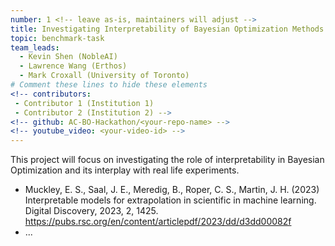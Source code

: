 ```yaml
---
number: 1 <!-- leave as-is, maintainers will adjust -->
title: Investigating Interpretability of Bayesian Optimization Methods
topic: benchmark-task
team_leads: 
  - Kevin Shen (NobleAI)
  - Lawrence Wang (Erthos)
  - Mark Croxall (University of Toronto)
# Comment these lines to hide these elements
<!-- contributors:
 - Contributor 1 (Institution 1)
 - Contributor 2 (Institution 2) -->
<!-- github: AC-BO-Hackathon/<your-repo-name> -->
<!-- youtube_video: <your-video-id> -->
---
```


This project will focus on investigating the role of interpretability in Bayesian Optimization and its interplay with real life experiments.

- Muckley, E. S., Saal, J. E., Meredig, B., Roper, C. S., Martin, J. H. (2023) Interpretable models for extrapolation in scientific in machine learning. Digital Discovery, 2023, 2, 1425. https://pubs.rsc.org/en/content/articlepdf/2023/dd/d3dd00082f
- ...
